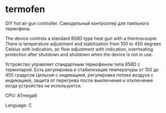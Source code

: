 # termofen
DIY hot air gun controller. Самодельный контроллер для паяльного термофена.

The device controls a standard 858D type heat gun with a thermocouple. There is temperature adjustment and stabilization from 100 to 450 degrees Celsius with indication, air flow adjustment with indication, overheating protection after shutdown and shutdown when the device is not in use.

Устройство управляет стандартным термофеном типа 858D с термопарой. Есть регулировка и стабилизация температуры от 100 до 450 градусов Цельсия с индикацией, регулировка потока воздуха с индикацией, защита от перегрева после выключения и отключение когда устройство не используется.

CPU: ATmega8

Language: C
